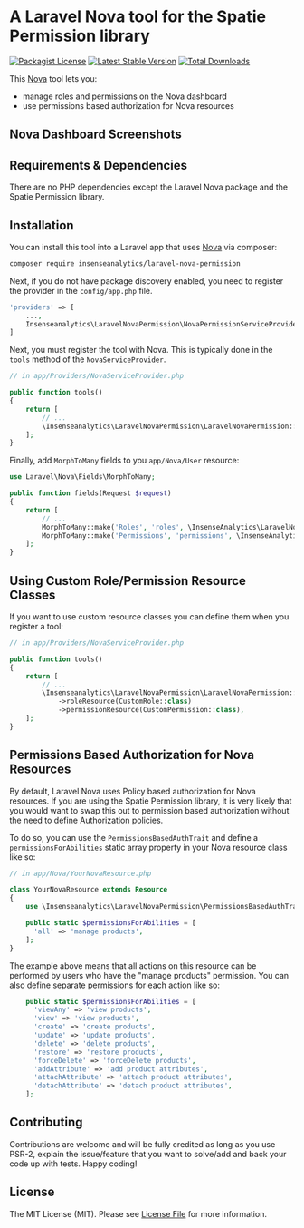 # A Laravel Nova tool for the Spatie Permission library

[![Packagist License](https://poser.pugx.org/insenseanalytics/laravel-nova-permission/license.png)](http://choosealicense.com/licenses/mit/)
[![Latest Stable Version](https://poser.pugx.org/insenseanalytics/laravel-nova-permission/version.png)](https://packagist.org/packages/insenseanalytics/laravel-nova-permission)
[![Total Downloads](https://poser.pugx.org/insenseanalytics/laravel-nova-permission/d/total.png)](https://packagist.org/packages/insenseanalytics/laravel-nova-permission)

This [Nova](https://nova.laravel.com) tool lets you:
- manage roles and permissions on the Nova dashboard
- use permissions based authorization for Nova resources

## Nova Dashboard Screenshots

## Requirements & Dependencies
There are no PHP dependencies except the Laravel Nova package and the Spatie Permission library.

## Installation
You can install this tool into a Laravel app that uses [Nova](https://nova.laravel.com) via composer:

```bash
composer require insenseanalytics/laravel-nova-permission
```

Next, if you do not have package discovery enabled, you need to register the provider in the `config/app.php` file.
```php
'providers' => [
    ...,
    Insenseanalytics\LaravelNovaPermission\NovaPermissionServiceProvider::class,
]
```

Next, you must register the tool with Nova. This is typically done in the `tools` method of the `NovaServiceProvider`.

```php
// in app/Providers/NovaServiceProvider.php

public function tools()
{
    return [
        // ...
        \Insenseanalytics\LaravelNovaPermission\LaravelNovaPermission::make(),
    ];
}
```

Finally, add `MorphToMany` fields to you `app/Nova/User` resource:

```php
use Laravel\Nova\Fields\MorphToMany;

public function fields(Request $request)
{
    return [
        // ...
        MorphToMany::make('Roles', 'roles', \InsenseAnalytics\LaravelNovaPermission\Role::class),
        MorphToMany::make('Permissions', 'permissions', \InsenseAnalytics\LaravelNovaPermission\Permission::class),
    ];
}
```

## Using Custom Role/Permission Resource Classes

If you want to use custom resource classes you can define them when you register a tool:

```php
// in app/Providers/NovaServiceProvider.php

public function tools()
{
    return [
        // ...
        \Insenseanalytics\LaravelNovaPermission\LaravelNovaPermission::make()
            ->roleResource(CustomRole::class)
            ->permissionResource(CustomPermission::class),
    ];
}
```

## Permissions Based Authorization for Nova Resources
By default, Laravel Nova uses Policy based authorization for Nova resources. If you are using the Spatie Permission library, it is very likely that you would want to swap this out to permission based authorization without the need to define Authorization policies.

To do so, you can use the `PermissionsBasedAuthTrait` and define a `permissionsForAbilities` static array property in your Nova resource class like so:

```php
// in app/Nova/YourNovaResource.php

class YourNovaResource extends Resource
{
    use \Insenseanalytics\LaravelNovaPermission\PermissionsBasedAuthTrait;

    public static $permissionsForAbilities = [
      'all' => 'manage products',
    ];
}
```

The example above means that all actions on this resource can be performed by users who have the "manage products" permission. You can also define separate permissions for each action like so:

```php
    public static $permissionsForAbilities = [
      'viewAny' => 'view products',
      'view' => 'view products',
      'create' => 'create products',
      'update' => 'update products',
      'delete' => 'delete products',
      'restore' => 'restore products',
      'forceDelete' => 'forceDelete products',
      'addAttribute' => 'add product attributes',
      'attachAttribute' => 'attach product attributes',
      'detachAttribute' => 'detach product attributes',
    ];
```

## Contributing

Contributions are welcome and will be fully credited as long as you use PSR-2, explain the issue/feature that you want to solve/add and back your code up with tests. Happy coding!

## License

The MIT License (MIT). Please see [License File](LICENSE.txt) for more information.
